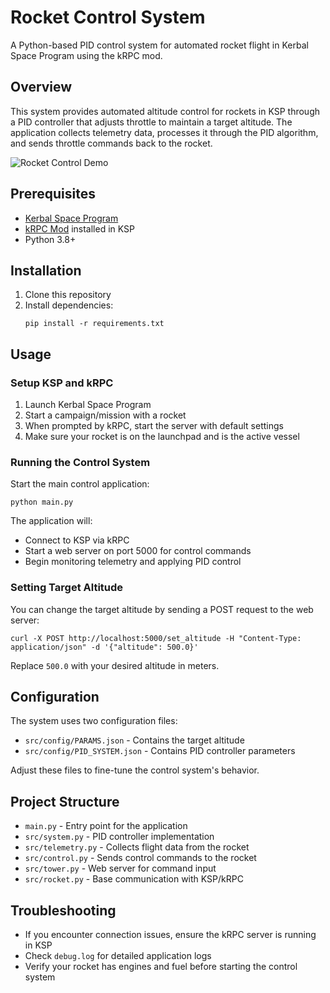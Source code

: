 # Rocket Control System

A Python-based PID control system for automated rocket flight in Kerbal Space Program using the kRPC mod.

## Overview

This system provides automated altitude control for rockets in KSP through a PID controller that adjusts throttle to maintain a target altitude. The application collects telemetry data, processes it through the PID algorithm, and sends throttle commands back to the rocket.

![Rocket Control Demo](gif/launch.gif)

## Prerequisites

- [Kerbal Space Program](https://store.steampowered.com/app/220200/Kerbal_Space_Program/)
- [kRPC Mod](https://spacedock.info/mod/69/kRPC) installed in KSP
- Python 3.8+

## Installation

1. Clone this repository
2. Install dependencies:
   ```
   pip install -r requirements.txt
   ```

## Usage

### Setup KSP and kRPC

1. Launch Kerbal Space Program
2. Start a campaign/mission with a rocket
3. When prompted by kRPC, start the server with default settings
4. Make sure your rocket is on the launchpad and is the active vessel

### Running the Control System

Start the main control application:

```
python main.py
```

The application will:
- Connect to KSP via kRPC
- Start a web server on port 5000 for control commands
- Begin monitoring telemetry and applying PID control

### Setting Target Altitude

You can change the target altitude by sending a POST request to the web server:

```
curl -X POST http://localhost:5000/set_altitude -H "Content-Type: application/json" -d '{"altitude": 500.0}'
```

Replace `500.0` with your desired altitude in meters.

## Configuration

The system uses two configuration files:

- `src/config/PARAMS.json` - Contains the target altitude
- `src/config/PID_SYSTEM.json` - Contains PID controller parameters

Adjust these files to fine-tune the control system's behavior.

## Project Structure

- `main.py` - Entry point for the application
- `src/system.py` - PID controller implementation
- `src/telemetry.py` - Collects flight data from the rocket
- `src/control.py` - Sends control commands to the rocket
- `src/tower.py` - Web server for command input
- `src/rocket.py` - Base communication with KSP/kRPC

## Troubleshooting

- If you encounter connection issues, ensure the kRPC server is running in KSP
- Check `debug.log` for detailed application logs
- Verify your rocket has engines and fuel before starting the control system
 